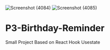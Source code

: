 ![Screenshot (4084)](https://user-images.githubusercontent.com/56120984/120817773-9cf0ca80-c56f-11eb-8843-5d9934dbf690.png)
![Screenshot (4085)](https://user-images.githubusercontent.com/56120984/120817788-9f532480-c56f-11eb-8621-0fc32ae42ff5.png)
# P3-Birthday-Reminder
Small Project Based on React Hook Usestate
